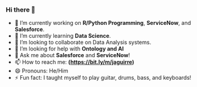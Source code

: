 ### Hi there 👋
- 🔭 I’m currently working on **R/Python Programming**, **ServiceNow**, and **Salesforce**.
- 🌱 I’m currently learning **Data Science**.
- 👯 I’m looking to collaborate on Data Analysis systems.
- 🤔 I’m looking for help with **Ontology and AI**
- 💬 Ask me about **Salesforce** and **ServiceNow**!
- 📫 How to reach me: **(https://bit.ly/m/jaguirre)**
- 😄 Pronouns: He/Him
- ⚡ Fun fact: I taught myself to play guitar, drums, bass, and keyboards!
